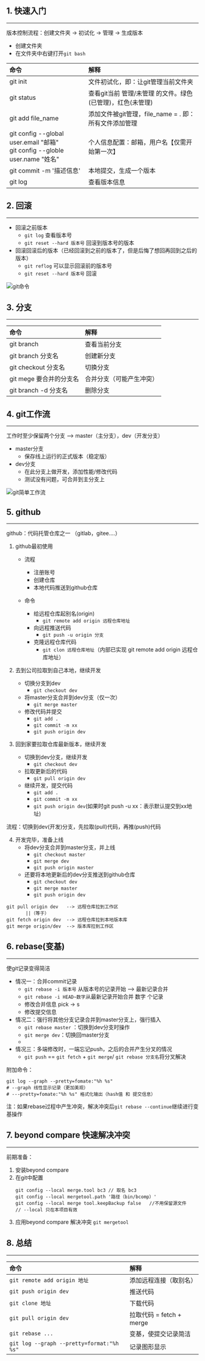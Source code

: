 ## 1. 快速入门
---
版本控制流程：创建文件夹 -> 初试化 -> 管理 -> 生成版本

- 创建文件夹
- 在文件夹中右键打开`git bash` 

| 命令 | 解释 |
| :--- | :--- |
| git init | 文件初试化，即：让git管理当前文件夹 |
| git status | 查看git当前 管理/未管理 的文件。绿色(已管理)，红色(未管理) |
| git add file_name | 添加文件被git管理，file_name = . 即：所有文件添加管理 |
| git config --global user.email "邮箱"<br>git config --globle user.name "姓名" | 个人信息配置：邮箱，用户名【仅需开始第一次】 |
| git commit -m '描述信息' | 本地提交，生成一个版本 |
| git log | 查看版本信息 |

## 2. 回滚
---
- 回滚之前版本
	- `git log`  查看版本号
	- `git reset --hard 版本号` 回滚到版本号的版本
- 回滚回滚后的版本（已经回滚到之前的版本了，但是后悔了想回再回到之后的版本）
	- `git reflog` 可以显示回滚前的版本号
	- `git reset --hard 版本号` 回滚


![git命令](../statics/img/git命令.png "git命令")


## 3. 分支
---
| 命令                    | 解释                     |
|:----------------------- |:------------------------ |
| git branch              | 查看当前分支             |
| git branch 分支名       | 创建新分支               |
| git checkout 分支名     | 切换分支                 |
| git mege 要合并的分支名 | 合并分支（可能产生冲突） |
| git branch -d 分支名                        | 删除分支                         |


## 4. git工作流
---
工作时至少保留两个分支 --> master（主分支），dev（开发分支）

- master分支
	- 保存线上运行的正式版本（稳定版）
- dev分支
	- 在此分支上做开发，添加性能/修改代码
	- 测试没有问题，可合并到主分支上

![git简单工作流](../statics/img/git简单工作流.png "git简单工作流")

## 5. github
---
github：代码托管仓库之一 （gitlab，gitee....）

1. github最初使用
	- 流程
		- 注册账号
		- 创建仓库
		- 本地代码推送到github仓库
	
	- 命令
		- 给远程仓库起别名(origin)
			- `git remote add origin 远程仓库地址`
		- 向远程推送代码
			- `git push -u origin 分支`
		- 克隆远程仓库代码
			- `git clon 远程仓库地址`（内部已实现 git remote add origin 远程仓库地址）

2. 去到公司拉取到自己本地，继续开发
	- 切换分支到dev
		- `git checkout dev`
	- 将master分支合并到dev分支（仅一次）
		- `git merge master`
	- 修改代码并提交
		- `git add .`
		- `git commit -m xx`
		- `git push origin dev`

3. 回到家要拉取仓库最新版本，继续开发
	- 切换到dev分支，继续开发
		- `git checkout dev`
	- 拉取更新后的代码
		- `git pull origin dev`
	- 继续开发，提交代码
		- `git add .`
		- `git commit -m xx`
		- `git push origin dev`(如果时git push -u xx：表示默认提交到xx地址)

流程：切换到dev(开发)分支，先拉取(pull)代码，再推(push)代码

4. 开发完毕，准备上线
	- 将dev分支合并到master分支，并上线
		- `git checkout master`
		- `git merge dev`
		- `git push origin master`
	- 还要将本地更新后的dev分支推送到github仓库
		- `git checkout dev`
		- `git merge master`
		- `git push origin dev`


```
git pull origin dev   --> 远程仓库拉到工作区
       ||（等于）
git fetch origin dev  --> 远程仓库拉到本地版本库
git merge origin/dev  --> 版本库拉到工作区
```


## 6. rebase(变基)
---
使git记录变得简洁

- 情况一：合并commit记录
	- `git rebase -i 版本号` 从版本号的记录开始 --> 最新记录合并
	- `git rebase -i HEAD~数字`从最新记录开始合并 数字 个记录
	- 修改合并信息 pick -> s
	- 修改提交信息
- 情况二：强行将其他分支记录合并到master分支上，强行插入
	- `git rebase master` ：切换到dev分支时操作
	- `git merge dev`：切换回master分支
	- 
- 情况三：多端修改时，一端忘记push，之后的合并产生分叉的情况
	- `git push` == `git fetch` + `git merge`/ `git rebase 分支名`将分叉解决

附加命令：
```
git log --graph --pretty=fomate:"%h %s"
# --graph 线性显示记录（更加美观）
# ---pretty=fomate:"%h %s" 格式化输出（hash值 和 提交信息）
```

注：如果rebase过程中产生冲突，解决冲突后`git rebase --continue`继续进行变基操作

## 7. beyond compare 快速解决冲突
---
前期准备：
1. 安装beyond compare
2. 在git中配置
	 ```
	 git config --local merge.tool bc3 // 取名 bc3
	 git config --local mergetool.path '路径（bin/bcomp）'
	 git config --local merge tool.keepBackup false   //不用保留源文件
	 // --local 只在本项目有效
	 ```
3. 应用beyond compare 解决冲突
	 `git mergetool`


## 8. 总结
---
| 命令                         | 解释                      |
|:---------------------------- |:------------------------- |
| `git remote add origin 地址` | 添加远程连接（取别名）    |
| `git push origin dev`        | 推送代码                  |
| `git clone 地址`             | 下载代码                  |
| `git pull origin dev`        | 拉取代码  = fetch + merge |
| `git rebase ...`             | 变基，使提交记录简洁      |
| `git log --graph --pretty=format:"%h %s"`                             | 记录图形显示                          |

